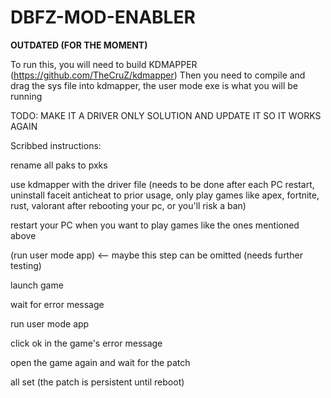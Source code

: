 # DBFZ-MOD-ENABLER

**OUTDATED (FOR THE MOMENT)**

To run this, you will need to build KDMAPPER (https://github.com/TheCruZ/kdmapper)
Then you need to compile and drag the sys file into kdmapper, the user mode exe is what you will be running

TODO: MAKE IT A DRIVER ONLY SOLUTION AND UPDATE IT SO IT WORKS AGAIN

Scribbed instructions:

rename all paks to pxks

use kdmapper with the driver file (needs to be done after each PC restart, uninstall faceit anticheat to prior usage, only play games like apex, fortnite, rust, valorant after rebooting your pc, or you'll risk a ban)

restart your PC when you want to play games like the ones mentioned above

(run user mode app) <-- maybe this step can be omitted (needs further testing)

launch game

wait for error message

run user mode app

click ok in the game's error message

open the game again and wait for the patch

all set (the patch is persistent until reboot)
